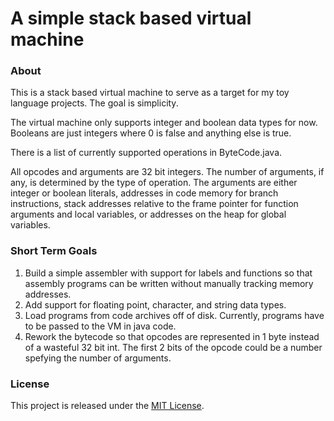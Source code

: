 # A simple stack based virtual machine

### About

This is a stack based virtual machine to serve as a target for my toy language projects. The goal is simplicity.

The virtual machine only supports integer and boolean data types for now. Booleans are just integers where 0 is false and anything else is true.

There is a list of currently supported operations in ByteCode.java.

All opcodes and arguments are 32 bit integers. The number of arguments, if any, is determined by the type of operation. The arguments are either integer or boolean literals, addresses in code memory for branch instructions, stack addresses relative to the frame pointer for function arguments and local variables, or addresses on the heap for global variables.

### Short Term Goals

1. Build a simple assembler with support for labels and functions so that assembly programs can be written without manually tracking memory addresses.
2. Add support for floating point, character, and string data types.
3. Load programs from code archives off of disk. Currently, programs have to be passed to the VM in java code.
4. Rework the bytecode so that opcodes are represented in 1 byte instead of a wasteful 32 bit int. The first 2 bits of the opcode could be a number spefying the number of arguments.

### License

This project is released under the [MIT License](http://www.opensource.org/licenses/MIT).

